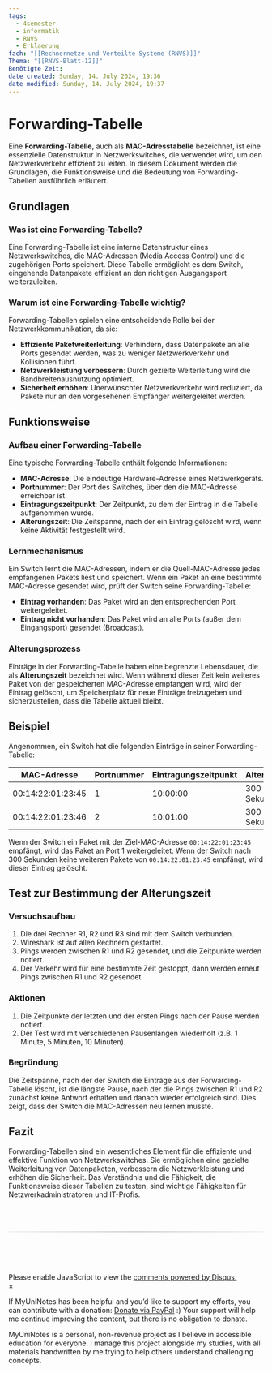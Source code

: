```yaml
---
tags:
  - 4semester
  - informatik
  - RNVS
  - Erklaerung
fach: "[[Rechnernetze und Verteilte Systeme (RNVS)]]"
Thema: "[[RNVS-Blatt-12]]"
Benötigte Zeit:
date created: Sunday, 14. July 2024, 19:36
date modified: Sunday, 14. July 2024, 19:37
---
```


# Forwarding-Tabelle

Eine **Forwarding-Tabelle**, auch als **MAC-Adresstabelle** bezeichnet, ist eine essenzielle Datenstruktur in Netzwerkswitches, die verwendet wird, um den Netzwerkverkehr effizient zu leiten. In diesem Dokument werden die Grundlagen, die Funktionsweise und die Bedeutung von Forwarding-Tabellen ausführlich erläutert.

## Grundlagen

### Was ist eine Forwarding-Tabelle?

Eine Forwarding-Tabelle ist eine interne Datenstruktur eines Netzwerkswitches, die MAC-Adressen (Media Access Control) und die zugehörigen Ports speichert. Diese Tabelle ermöglicht es dem Switch, eingehende Datenpakete effizient an den richtigen Ausgangsport weiterzuleiten.

### Warum ist eine Forwarding-Tabelle wichtig?

Forwarding-Tabellen spielen eine entscheidende Rolle bei der Netzwerkkommunikation, da sie:

- **Effiziente Paketweiterleitung**: Verhindern, dass Datenpakete an alle Ports gesendet werden, was zu weniger Netzwerkverkehr und Kollisionen führt.
- **Netzwerkleistung verbessern**: Durch gezielte Weiterleitung wird die Bandbreitenausnutzung optimiert.
- **Sicherheit erhöhen**: Unerwünschter Netzwerkverkehr wird reduziert, da Pakete nur an den vorgesehenen Empfänger weitergeleitet werden.

## Funktionsweise

### Aufbau einer Forwarding-Tabelle

Eine typische Forwarding-Tabelle enthält folgende Informationen:

- **MAC-Adresse**: Die eindeutige Hardware-Adresse eines Netzwerkgeräts.
- **Portnummer**: Der Port des Switches, über den die MAC-Adresse erreichbar ist.
- **Eintragungszeitpunkt**: Der Zeitpunkt, zu dem der Eintrag in die Tabelle aufgenommen wurde.
- **Alterungszeit**: Die Zeitspanne, nach der ein Eintrag gelöscht wird, wenn keine Aktivität festgestellt wird.

### Lernmechanismus

Ein Switch lernt die MAC-Adressen, indem er die Quell-MAC-Adresse jedes empfangenen Pakets liest und speichert. Wenn ein Paket an eine bestimmte MAC-Adresse gesendet wird, prüft der Switch seine Forwarding-Tabelle:

- **Eintrag vorhanden**: Das Paket wird an den entsprechenden Port weitergeleitet.
- **Eintrag nicht vorhanden**: Das Paket wird an alle Ports (außer dem Eingangsport) gesendet (Broadcast).

### Alterungsprozess

Einträge in der Forwarding-Tabelle haben eine begrenzte Lebensdauer, die als **Alterungszeit** bezeichnet wird. Wenn während dieser Zeit kein weiteres Paket von der gespeicherten MAC-Adresse empfangen wird, wird der Eintrag gelöscht, um Speicherplatz für neue Einträge freizugeben und sicherzustellen, dass die Tabelle aktuell bleibt.

## Beispiel

Angenommen, ein Switch hat die folgenden Einträge in seiner Forwarding-Tabelle:

| MAC-Adresse       | Portnummer | Eintragungszeitpunkt | Alterungszeit |
| ----------------- | ---------- | -------------------- | ------------- |
| 00:14:22:01:23:45 | 1          | 10:00:00             | 300 Sekunden  |
| 00:14:22:01:23:46 | 2          | 10:01:00             | 300 Sekunden  |

Wenn der Switch ein Paket mit der Ziel-MAC-Adresse `00:14:22:01:23:45` empfängt, wird das Paket an Port 1 weitergeleitet. Wenn der Switch nach 300 Sekunden keine weiteren Pakete von `00:14:22:01:23:45` empfängt, wird dieser Eintrag gelöscht.

## Test zur Bestimmung der Alterungszeit

### Versuchsaufbau

1. Die drei Rechner R1, R2 und R3 sind mit dem Switch verbunden.
2. Wireshark ist auf allen Rechnern gestartet.
3. Pings werden zwischen R1 und R2 gesendet, und die Zeitpunkte werden notiert.
4. Der Verkehr wird für eine bestimmte Zeit gestoppt, dann werden erneut Pings zwischen R1 und R2 gesendet.

### Aktionen

1. Die Zeitpunkte der letzten und der ersten Pings nach der Pause werden notiert.
2. Der Test wird mit verschiedenen Pausenlängen wiederholt (z.B. 1 Minute, 5 Minuten, 10 Minuten).

### Begründung

Die Zeitspanne, nach der der Switch die Einträge aus der Forwarding-Tabelle löscht, ist die längste Pause, nach der die Pings zwischen R1 und R2 zunächst keine Antwort erhalten und danach wieder erfolgreich sind. Dies zeigt, dass der Switch die MAC-Adressen neu lernen musste.

## Fazit

Forwarding-Tabellen sind ein wesentliches Element für die effiziente und effektive Funktion von Netzwerkswitches. Sie ermöglichen eine gezielte Weiterleitung von Datenpaketen, verbessern die Netzwerkleistung und erhöhen die Sicherheit. Das Verständnis und die Fähigkeit, die Funktionsweise dieser Tabellen zu testen, sind wichtige Fähigkeiten für Netzwerkadministratoren und IT-Profis.

<!-- DISQUS SCRIPT COMMENT START -->

<hr style="border: none; height: 2px; background: linear-gradient(to right, #f0f0f0, #ccc, #f0f0f0); margin-top: 4rem; margin-bottom: 5rem;">
<div id="disqus_thread"></div>
<script>
    /**
    *  RECOMMENDED CONFIGURATION VARIABLES: EDIT AND UNCOMMENT THE SECTION BELOW TO INSERT DYNAMIC VALUES FROM YOUR PLATFORM OR CMS.
    *  LEARN WHY DEFINING THESE VARIABLES IS IMPORTANT: https://disqus.com/admin/universalcode/#configuration-variables    */
    /*
    var disqus_config = function () {
    this.page.url = PAGE_URL;  // Replace PAGE_URL with your page's canonical URL variable
    this.page.identifier = PAGE_IDENTIFIER; // Replace PAGE_IDENTIFIER with your page's unique identifier variable
    };
    */
    (function() { // DON'T EDIT BELOW THIS LINE
    var d = document, s = d.createElement('script');
    s.src = 'https://myuninotes.disqus.com/embed.js';
    s.setAttribute('data-timestamp', +new Date());
    (d.head || d.body).appendChild(s);
    })();
</script>
<noscript>Please enable JavaScript to view the <a href="https://disqus.com/?ref_noscript">comments powered by Disqus.</a></noscript>

<!-- DISQUS SCRIPT COMMENT END -->

<!-- Modal START -->
<div id="myModal" class="modal">
  <div class="modal-content">
    <span id="closeModal" class="close">&times;</span>
    <p class="modal-text">
      If MyUniNotes has been helpful and you’d like to support my efforts, <span class="modal-highlight"> you can contribute with a donation: <a class="modal-dono-link" href="https://paypal.me/myuninotes4u">Donate via PayPal</a> :) </span> Your support will help me continue improving the content, but there is no obligation to donate.
    </p>
    <p class="modal-text">
      <span class="modal-highlight">MyUniNotes is a personal, non-revenue project as I believe in accessible education for everyone.</span> I manage this project alongside my studies, with all materials handwritten by me trying to help others understand challenging concepts.
    </p>
  </div>
</div>

<script>
  // JavaScript to display the modal on page load
  document.addEventListener('DOMContentLoaded', function() {
    // Generate a random number between 1 and 1
    // Wanted it to load with a adjustable probability for every page load but did not work, as DOM is loaded only once. Therefore now loading it every time website is visited and DOM is loaded.
    const randomNumber = Math.floor(Math.random() * 1) + 1; 
    // console.log(randomNumber)
    if (randomNumber === 1) {
      setTimeout(function() {
        const modal = document.getElementById('myModal');
        if (modal) {
          modal.classList.add('show');
        }
      }, 1000); // Adjust the delay as needed

      const closeModal = document.getElementById('closeModal');
      if (closeModal) {
        closeModal.addEventListener('click', function() {
          const modal = document.getElementById('myModal');
          if (modal) {
            modal.classList.remove('show');
          }
        });
      }
    } else {
      // Ensure the modal is hidden if the random number is not 1
      const modal = document.getElementById('myModal');
      if (modal) {
        modal.style.display = 'none';
      }
    }
  });
</script>
<!-- Modal END -->
